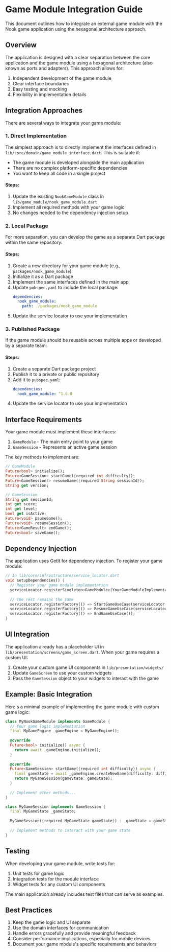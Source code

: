 # Game Module Integration Guide

This document outlines how to integrate an external game module with the Nook game application using the hexagonal architecture approach.

## Overview

The application is designed with a clear separation between the core application and the game module using a hexagonal architecture (also known as ports and adapters). This approach allows for:

1. Independent development of the game module
2. Clear interface boundaries
3. Easy testing and mocking
4. Flexibility in implementation details

## Integration Approaches

There are several ways to integrate your game module:

### 1. Direct Implementation

The simplest approach is to directly implement the interfaces defined in `lib/core/domain/game_module_interface.dart`. This is suitable if:

- The game module is developed alongside the main application
- There are no complex platform-specific dependencies
- You want to keep all code in a single project

#### Steps:
1. Update the existing `NookGameModule` class in `lib/game_module/nook_game_module.dart`
2. Implement all required methods with your game logic
3. No changes needed to the dependency injection setup

### 2. Local Package

For more separation, you can develop the game as a separate Dart package within the same repository:

#### Steps:
1. Create a new directory for your game module (e.g., `packages/nook_game_module`)
2. Initialize it as a Dart package
3. Implement the same interfaces defined in the main app
4. Update `pubspec.yaml` to include the local package:
   ```yaml
   dependencies:
     nook_game_module:
       path: ./packages/nook_game_module
   ```
5. Update the service locator to use your implementation

### 3. Published Package

If the game module should be reusable across multiple apps or developed by a separate team:

#### Steps:
1. Create a separate Dart package project
2. Publish it to a private or public repository
3. Add it to `pubspec.yaml`:
   ```yaml
   dependencies:
     nook_game_module: ^1.0.0
   ```
4. Update the service locator to use your implementation

## Interface Requirements

Your game module must implement these interfaces:

1. `GameModule` - The main entry point to your game
2. `GameSession` - Represents an active game session

The key methods to implement are:

```dart
// GameModule
Future<bool> initialize();
Future<GameSession> startGame({required int difficulty});
Future<GameSession?> resumeGame({required String sessionId});
String get version;

// GameSession
String get sessionId;
int get score;
int get level;
bool get isActive;
Future<void> pauseGame();
Future<void> resumeSession();
Future<GameResult> endGame();
Future<bool> saveGame();
```

## Dependency Injection

The application uses GetIt for dependency injection. To register your game module:

```dart
// In lib/core/infrastructure/service_locator.dart
void setupDependencies() {
  // Register your game module implementation
  serviceLocator.registerSingleton<GameModule>(YourGameModuleImplementation());
  
  // The rest remains the same
  serviceLocator.registerFactory(() => StartGameUseCase(serviceLocator()));
  serviceLocator.registerFactory(() => ResumeGameUseCase(serviceLocator()));
  serviceLocator.registerFactory(() => EndGameUseCase());
}
```

## UI Integration

The application already has a placeholder UI in `lib/presentation/screens/game_screen.dart`. When your game requires a custom UI:

1. Create your custom game UI components in `lib/presentation/widgets/`
2. Update `GameScreen` to use your custom widgets
3. Pass the `GameSession` object to your widgets to interact with the game

## Example: Basic Integration

Here's a minimal example of implementing the game module with custom game logic:

```dart
class MyNookGameModule implements GameModule {
  // Your game logic implementation
  final MyGameEngine _gameEngine = MyGameEngine();
  
  @override
  Future<bool> initialize() async {
    return await _gameEngine.initialize();
  }
  
  @override
  Future<GameSession> startGame({required int difficulty}) async {
    final gameState = await _gameEngine.createNewGame(difficulty: difficulty);
    return MyGameSession(gameState: gameState);
  }
  
  // Implement other methods...
}

class MyGameSession implements GameSession {
  final MyGameState _gameState;
  
  MyGameSession({required MyGameState gameState}) : _gameState = gameState;
  
  // Implement methods to interact with your game state
}
```

## Testing

When developing your game module, write tests for:

1. Unit tests for game logic
2. Integration tests for the module interface
3. Widget tests for any custom UI components

The main application already includes test files that can serve as examples.

## Best Practices

1. Keep the game logic and UI separate
2. Use the domain interfaces for communication
3. Handle errors gracefully and provide meaningful feedback
4. Consider performance implications, especially for mobile devices
5. Document your game module's specific requirements and behaviors
